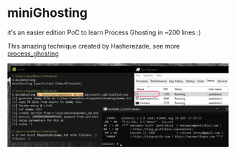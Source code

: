 # miniGhosting

it's an easier edition PoC to learn Process Ghosting in ~200 lines :)

This amazing technique created by Hasherezade, see more [process_ghosting](https://github.com/hasherezade/process_ghosting)

![](Demo.png)
